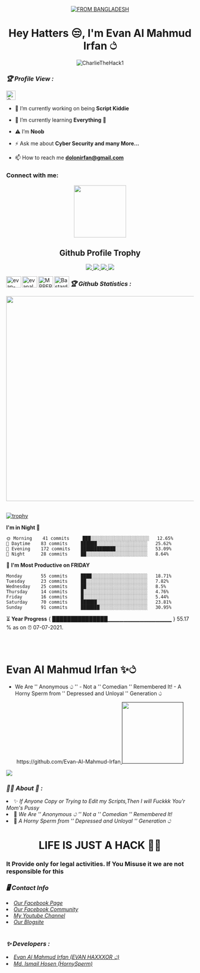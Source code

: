 
<p align="center">
<a href="#"><img title="FROM BANGLADESH" src="https://img.shields.io/badge/FROM-BANGLADESH-red?colorA=%23FF9933&colorB=%23138808&style=for-the-badge"></a>
</p>
<h1 align="center">Hey Hatters 😒, I'm Evan Al Mahmud Irfan ථ</h1>
<p align="center">  <img src="https://profile-counter.glitch.me/CharlieTheHack1/count.svg" alt="CharlieTheHack1"/></p>

<h3><b><i>🏆 Profile View :</i></b></h3>
<a href="https://github.com/sacrobrent"><img height="25" title="Counter" src="https://komarev.com/ghpvc/?username=sacrobren&color=blueviolet&style=flat-square"></a>

<br>

- 🔭 I’m currently working on being **Script Kiddie**

- 🌱 I’m currently learning **Everything** 🥀

- ⚠️ I’m **Noob**

- ⚡ Ask me about **Cyber Security and many More...**

- 📫 How to reach me **dolonirfan@gmail.com**

### Connect with me:

<p align="center">
  <img width="140" src="https://user-images.githubusercontent.com/6661165/91657958-61b4fd00-eb00-11ea-9def-dc7ef5367e34.png" />  
  <h2 align="center">Github Profile Trophy</h2
  
</p>
<p align="center">
  <a href="https://github.com/ryo-ma/github-profile-trophy/issues">
    <img src="https://img.shields.io/github/issues/ryo-ma/github-profile-trophy"/> 
  </a>
  <a href="https://github.com/sacrobrent/github-profile-trophy/network/members">
    <img src="https://img.shields.io/github/forks/ryo-ma/github-profile-trophy"/> 
  </a>  
  <a href="https://github.com/sacrobrent/github-profile-trophy/stargazers">
    <img src="https://img.shields.io/github/stars/ryo-ma/github-profile-trophy"/> 
  </a>
    <a href="https://github.com/sacrobrent/github-profile-trophy/LICENSE">
    <img src="https://img.shields.io/github/license/ryo-ma/github-profile-trophy"/> 
  </a>
</p>

<p align="left">  <a href="https://in.linkedin.com/in/evan-al-mahmud-irfan-331648203" target="blank"><img align="left" src="https://cdn.jsdelivr.net/npm/simple-icons@3.0.1/icons/linkedin.svg" alt="evan-al-mahmud-irfan-3316482031" height="30" width="40" /></a>
<a href="https://instagram.com/evanalmahmud" target="blank"><img align="left" src="https://cdn.jsdelivr.net/npm/simple-icons@3.0.1/icons/instagram.svg" alt="evanalmahmud" height="30" width="40" /></a>
<a href="https://twitter.com/MRRFRKR1" target="blank"><img align="left" src="https://cdn.jsdelivr.net/npm/simple-icons@3.0.1/icons/twitter.svg" alt="MRRFRKR1" height="30" width="40" /></a>
<a href="https://youtube.com/c/Bastard 18°0.9" target="blank"><img align="left" src="https://cdn.jsdelivr.net/npm/simple-icons@3.0.1/icons/youtube.svg" alt="Bastard 18°0.9" height="30" width="40" /></a></p>
</p>

<h3><b><i>🏆 Github Statistics :</i></b></h3>
<a href="https://github.com/Evan-Al-Mahmud-Irfan"><img width=550 src="https://github-profile-trophy.vercel.app/?username=noobboss1&theme=dracula&no-frame=true&title=Followers,Stars,Commit,Repository,Issues"/></a>

<br />
<br />  


[![trophy](https://github-profile-trophy.vercel.app/?username=sacrobrent)](https://github.com/ryo-ma/github-profile-trophy)

<!--START_SECTION:waka-->
**I'm in Night 🦉** 

```text
🌞 Morning    41 commits     ███░░░░░░░░░░░░░░░░░░░░░░   12.65% 
🌆 Daytime    83 commits     ██████░░░░░░░░░░░░░░░░░░░   25.62% 
🌃 Evening    172 commits    █████████████░░░░░░░░░░░░   53.09% 
🌙 Night      28 commits     ██░░░░░░░░░░░░░░░░░░░░░░░   8.64%

```
📅 **I'm Most Productive on FRIDAY** 

```text
Monday       55 commits     ████░░░░░░░░░░░░░░░░░░░░░   18.71% 
Tuesday      23 commits     ██░░░░░░░░░░░░░░░░░░░░░░░   7.82% 
Wednesday    25 commits     ██░░░░░░░░░░░░░░░░░░░░░░░   8.5% 
Thursday     14 commits     █░░░░░░░░░░░░░░░░░░░░░░░░   4.76% 
Friday       16 commits     █░░░░░░░░░░░░░░░░░░░░░░░░   5.44% 
Saturday     70 commits     ██████░░░░░░░░░░░░░░░░░░░   23.81% 
Sunday       91 commits     ███████░░░░░░░░░░░░░░░░░░   30.95%

```


<!--END_SECTION:waka-->

⏳ **Year Progress** { ███████████████▁▁▁▁▁▁▁▁▁▁▁▁▁▁▁▁ } 55.17 % as on ⏰ 07-07-2021.


<br />
<br />

# Evan Al Mahmud Irfan ✨ථ
- We Are '' Anonymous ථ ''  - Not a '' Comedian '' Remembered It!  - A Horny Sperm from '' Depressed and Unloyal '' Generation ථ
<!-- Github README -->
<p align="center">https://github.com/Evan-Al-Mahmud-Irfan<a href="">
<img height="165" src="https://github-readme-stats.vercel.app/api?username=sacrobrent&show_icons=true&include_all_commits=true&theme=react&cache_seconds=3200&hide_border=true" /></a>

<a href="https://github.com/Evan-Al-Mahmud-Irfan"><img src="https://github-readme-stats.vercel.app/api/top-langs/?username=sacrobrent&layout=compact&theme=react&hide_border=true" />
</a></p>

<h3><b><i>🧚🍷️ About 🍷 :</i></b></h3>
<li> ✨ <i>If Anyone Copy or Trying to Edit my Scripts,Then I will Fuckkk You'r Mom's Pussy</i></li>
<li> 💛 <i>We Are '' Anonymous ථ ''
 Not a '' Comedian '' Remembered It!</i></li>
<li> 🤍 <i>A Horny Sperm from '' Depressed and Unloyal '' Generation ථ</i></li>

<h1 align="center">LIFE IS JUST A HACK 🍷🍷</h1>

<h3> It Provide only for legal activities. If You Misuse it we are not responsible for this</h3>
<h3><b><i>🖥️ Contact Info </i></b></h3>
<li>  <i><a href="https://www.facebook.com/Evan.Al.Mahmud.Irfan.Official.xDD/">Our Facebook Page </a></i></li>
<li>  <i><a href="https://www.facebook.com/groups/288654882980619/?ref=share">Our Facebook Community</a></i></li>
<li>  <i><a href="https://www.youtube.com/channel/UC6dFZt9XF245WWnF_LsPzRQ">My Youtube Channel</a></i></li>
<li>  <i><a href="https://evanalmahmudirfan.blogspot.com/?m=1">Our Blogsite</a></i></li>

<br>
<h3><b><i>✨ Developers :</i></b></h3>
<li> <i><a href="https://www.facebook.com/Hey.Son.Its.Your.Papppa.E8A6.A5.M2H6U3.I7F2N">Evan Al Mahmud Irfan (EVAN HAXXXOR ථ)</a></i></li>
<li>  <i><a href="https://www.facebook.com/E826.A5.M24683.I7326.O33icia55">Md. Ismail Hosen (HornySperm)</a></i></li>


